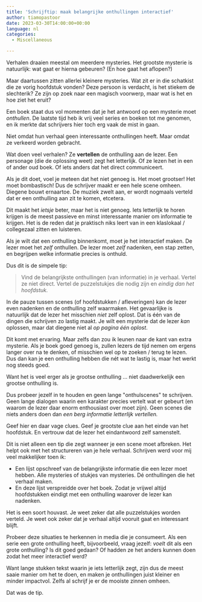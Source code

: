```yaml
---
title: 'Schrijftip: maak belangrijke onthullingen interactief'
author: tiamopastoor
date: 2023-03-30T14:00:00+00:00
language: nl
categories:
  - Miscellaneous

---
```

Verhalen draaien meestal om meerdere mysteries. Het grootste mysterie is natuurlijk: wat gaat er hierna gebeuren? (En hoe gaat het aflopen?) 

Maar daartussen zitten allerlei kleinere mysteries. Wat zit er in die schatkist die ze vorig hoofdstuk vonden? Deze persoon is verdacht, is het stiekem de slechterik? Ze zijn op zoek naar een magisch voorwerp, maar wat is het en hoe ziet het eruit?

Een boek staat dus vol momenten dat je het antwoord op een mysterie moet _onthullen_. De laatste tijd heb ik vrij veel series en boeken tot me genomen, en ik merkte dat schrijvers hier toch erg vaak de mist in gaan.

Niet omdat hun verhaal geen interessante onthullingen heeft. Maar omdat ze verkeerd worden gebracht.

Wat doen veel verhalen? Ze **vertellen** de onthulling aan de lezer. Een personage (die de oplossing weet) zegt het letterlijk. Of ze lezen het in een of ander oud boek. Of iets anders dat het direct communiceert.

Als je dit doet, voel je meteen dat het niet genoeg is. Het moet grootser! Het moet bombastisch! Dus de schrijver maakt er een hele scene omheen. Diegene bouwt ernaartoe. De muziek zwelt aan, er wordt nogmaals verteld dat er een onthulling aan zit te komen, etcetera.

Dit maakt het _ietsje_ beter, maar het is niet genoeg. Iets letterlijk te horen krijgen is de meest passieve en minst interessante manier om informatie te krijgen. Het is de reden dat je praktisch niks leert van in een klaslokaal / collegezaal zitten en luisteren. 

Als je wilt dat een onthulling binnenkomt, moet je het interactief maken. De lezer moet het _zelf_ onthullen. De lezer moet _zelf_ nadenken, een stap zetten, en begrijpen welke informatie precies is onthuld.

Dus dit is de simpele tip:

> Vind de belangrijkste onthullingen (van informatie) in je verhaal. Vertel ze niet direct. Vertel de puzzelstukjes die nodig zijn en _eindig dan het hoofdstuk._

In de pauze tussen scenes (of hoofdstukken / afleveringen) kan de lezer even nadenken en de onthulling zelf waarmaken. Het gevaarlijke is natuurlijk dat de lezer het misschien _niet_ zelf oplost. Dat is één van de dingen die schrijven zo lastig maakt. Je wilt een mysterie dat de lezer _kan_ oplossen, maar dat diegene niet al _op pagina één oplost_.

Dit komt met ervaring. Maar zelfs dan zou ik leunen naar de kant van extra mysterie. Als je boek goed genoeg is, zullen lezers de tijd nemen om ergens langer over na te denken, of misschien wel op te zoeken / terug te lezen. Dus dan kan je een onthulling hebben die nét wat te lastig is, maar het werkt nog steeds goed. 

Want het is veel erger als je grootse onthulling ... niet daadwerkelijk een grootse onthulling is.

Dus probeer jezelf in te houden en geen lange "onthulscenes" te schrijven. Geen lange dialogen waarin een karakter precies vertelt wat er gebeurt (en waarom de lezer daar enorm enthousiast over moet zijn). Geen scenes die niets anders doen dan _een berg informatie letterlijk vertellen._ 

Geef hier en daar vage clues. Geef je grootste clue aan het einde van het hoofdstuk. En vertrouw dat de lezer het eindantwoord zelf samenstelt.

Dit is niet alleen een tip die zegt wanneer je een scene moet afbreken. Het helpt ook met het structureren van je hele verhaal. Schrijven werd voor mij veel makkelijker toen ik:

  * Een lijst opschreef van de belangrijkste informatie die een lezer moet hebben. Alle mysteries of stukjes van mysteries. Dé onthullingen die het verhaal maken.
  * En deze lijst verspreidde over het boek. Zodat je vrijwel altijd hoofdstukken eindigt met een onthulling waarover de lezer kan nadenken.

Het is een soort houvast. Je weet zeker dat alle puzzelstukjes worden verteld. Je weet ook zeker dat je verhaal altijd vooruit gaat en interessant blijft.

Probeer deze situaties te herkennen in media die je consumeert. Als een serie een grote onthulling heeft, bijvoorbeeld, vraag jezelf: _voelt_ dit als een grote onthulling? Is dit goed gedaan? Of hadden ze het anders kunnen doen zodat het meer interactief werd?

Want lange stukken tekst waarin je iets letterlijk zegt, zijn dus de meest saaie manier om het te doen, en maken je onthullingen juist kleiner en minder impactvol. Zelfs al schrijf je er de mooiste zinnen omheen.

Dat was de tip.